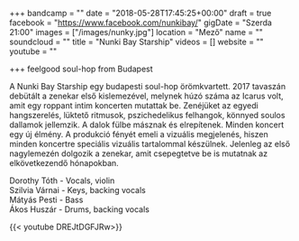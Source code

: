 +++
bandcamp = ""
date = "2018-05-28T17:45:25+00:00"
draft = true
facebook = "https://www.facebook.com/nunkibay/"
gigDate = "Szerda 21:00"
images = ["/images/nunky.jpg"]
location = "Mező"
name = ""
soundcloud = ""
title = "Nunki Bay Starship"
videos = []
website = ""
youtube = ""

+++
feelgood soul-hop from Budapest  
  
A Nunki Bay Starship egy budapesti soul-hop örömkvartett. 2017 tavaszán debütált a zenekar első kislemezével, melynek húzó száma az Icarus volt, amit egy roppant intim koncerten mutattak be. Zenéjüket az egyedi hangszerelés, lüktető ritmusok, pszichedelikus felhangok, könnyed soulos dallamok jellemzik. A dalok fülbe másznak és elrepítenek. Minden koncert egy új élmény. A produkció fényét emeli a vizuális megjelenés, hiszen minden koncertre speciális vizuális tartalommal készülnek. Jelenleg az első nagylemezén dolgozik a zenekar, amit csepegtetve be is mutatnak az elkövetkezendő hónapokban.

Dorothy Tóth - Vocals, violin  
Szilvia Várnai - Keys, backing vocals  
Mátyás Pesti - Bass  
Ákos Huszár - Drums, backing vocals

{{< youtube DREJtDGFJRw>}}